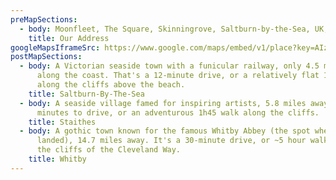 ```yaml
---
preMapSections:
  - body: Moonfleet, The Square, Skinningrove, Saltburn-by-the-Sea, UK, TS13 4BD
    title: Our Address
googleMapsIframeSrc: https://www.google.com/maps/embed/v1/place?key=AIzaSyC8V96sGgzrasorg2xPOlrlp-cpQFPLSxM&q=The%20Square%2C%20Skinningrove%2C%20Saltburn-By-The-Sea%2C%20TS13%204BD&zoom=12
postMapSections:
  - body: A Victorian seaside town with a funicular railway, only 4.5 miles north
      along the coast. That's a 12-minute drive, or a relatively flat 1h30 walk
      along the cliffs above the beach.
    title: Saltburn-By-The-Sea
  - body: A seaside village famed for inspiring artists, 5.8 miles away. It takes 12
      minutes to drive, or an adventurous 1h45 walk along the cliffs.
    title: Staithes
  - body: A gothic town known for the famous Whitby Abbey (the spot where Dracula
      landed), 14.7 miles away. It's a 30-minute drive, or ~5 hour walk along
      the cliffs of the Cleveland Way.
    title: Whitby
---
```

